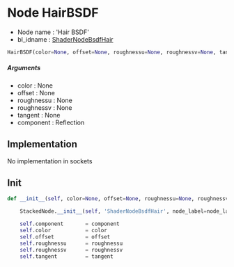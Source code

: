 # Node HairBSDF

- Node name : 'Hair BSDF'
- bl_idname : [ShaderNodeBsdfHair](https://docs.blender.org/api/current/bpy.types.{bl_idname}.html)


``` python
HairBSDF(color=None, offset=None, roughnessu=None, roughnessv=None, tangent=None, component='Reflection', node_label=None, node_color=None)
```
##### Arguments

- color : None
- offset : None
- roughnessu : None
- roughnessv : None
- tangent : None
- component : Reflection

## Implementation

No implementation in sockets

## Init

``` python
def __init__(self, color=None, offset=None, roughnessu=None, roughnessv=None, tangent=None, component='Reflection', node_label=None, node_color=None):

    StackedNode.__init__(self, 'ShaderNodeBsdfHair', node_label=node_label, node_color=node_color)

    self.component       = component
    self.color           = color
    self.offset          = offset
    self.roughnessu      = roughnessu
    self.roughnessv      = roughnessv
    self.tangent         = tangent
```

